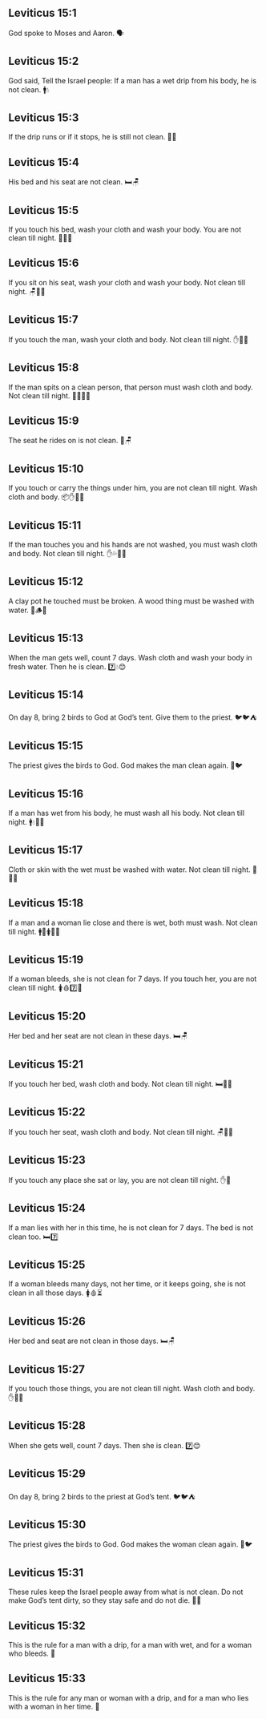 ## Leviticus 15:1
God spoke to Moses and Aaron. 🗣️
## Leviticus 15:2
God said, Tell the Israel people: If a man has a wet drip from his body, he is not clean. 🚹💧
## Leviticus 15:3
If the drip runs or if it stops, he is still not clean. 🚫💧
## Leviticus 15:4
His bed and his seat are not clean. 🛏️🪑
## Leviticus 15:5
If you touch his bed, wash your cloth and wash your body. You are not clean till night. 🧼🚿🌇
## Leviticus 15:6
If you sit on his seat, wash your cloth and wash your body. Not clean till night. 🪑🧼🌇
## Leviticus 15:7
If you touch the man, wash your cloth and body. Not clean till night. ✋🚿🌇
## Leviticus 15:8
If the man spits on a clean person, that person must wash cloth and body. Not clean till night. 😮‍💨🧼🌇
## Leviticus 15:9
The seat he rides on is not clean. 🐎🪑
## Leviticus 15:10
If you touch or carry the things under him, you are not clean till night. Wash cloth and body. 📦✋🧼🌇
## Leviticus 15:11
If the man touches you and his hands are not washed, you must wash cloth and body. Not clean till night. ✋💦🚿🌇
## Leviticus 15:12
A clay pot he touched must be broken. A wood thing must be washed with water. 🏺🪵💧
## Leviticus 15:13
When the man gets well, count 7 days. Wash cloth and wash your body in fresh water. Then he is clean. 7️⃣💧😊
## Leviticus 15:14
On day 8, bring 2 birds to God at God’s tent. Give them to the priest. 🐦🐦⛺
## Leviticus 15:15
The priest gives the birds to God. God makes the man clean again. 🙏🐦
## Leviticus 15:16
If a man has wet from his body, he must wash all his body. Not clean till night. 🚹💧🚿🌇
## Leviticus 15:17
Cloth or skin with the wet must be washed with water. Not clean till night. 👕💧🌇
## Leviticus 15:18
If a man and a woman lie close and there is wet, both must wash. Not clean till night. 🚹🤝🚺🚿🌇
## Leviticus 15:19
If a woman bleeds, she is not clean for 7 days. If you touch her, you are not clean till night. 🚺🩸7️⃣🌇
## Leviticus 15:20
Her bed and her seat are not clean in these days. 🛏️🪑
## Leviticus 15:21
If you touch her bed, wash cloth and body. Not clean till night. 🛏️🧼🌇
## Leviticus 15:22
If you touch her seat, wash cloth and body. Not clean till night. 🪑🚿🌇
## Leviticus 15:23
If you touch any place she sat or lay, you are not clean till night. ✋🌇
## Leviticus 15:24
If a man lies with her in this time, he is not clean for 7 days. The bed is not clean too. 🛏️7️⃣
## Leviticus 15:25
If a woman bleeds many days, not her time, or it keeps going, she is not clean in all those days. 🚺🩸⏳
## Leviticus 15:26
Her bed and seat are not clean in those days. 🛏️🪑
## Leviticus 15:27
If you touch those things, you are not clean till night. Wash cloth and body. ✋🧼🌇
## Leviticus 15:28
When she gets well, count 7 days. Then she is clean. 7️⃣😊
## Leviticus 15:29
On day 8, bring 2 birds to the priest at God’s tent. 🐦🐦⛺
## Leviticus 15:30
The priest gives the birds to God. God makes the woman clean again. 🙏🐦
## Leviticus 15:31
These rules keep the Israel people away from what is not clean. Do not make God’s tent dirty, so they stay safe and do not die. 🧼⛺
## Leviticus 15:32
This is the rule for a man with a drip, for a man with wet, and for a woman who bleeds. 📜
## Leviticus 15:33
This is the rule for any man or woman with a drip, and for a man who lies with a woman in her time. 📜
